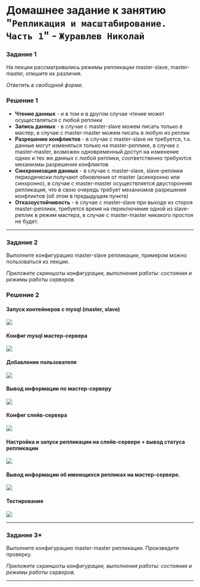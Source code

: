 # Домашнее задание к занятию "`Репликация и масштабирование. Часть 1`" - `Журавлев Николай`

### Задание 1

На лекции рассматривались режимы репликации master-slave, master-master, опишите их различия.

*Ответить в свободной форме.*

### Решение 1

* **Чтение данных** - и в том и в другом случае чтение может осуществляться с любой реплики
* **Запись данных** - в случае с master-slave можем писать только в мастер, в случае с master-master можем писать в любую из реплик
* **Разрешение конфликтов** - в случае с master-slave не требуется, т.к. данные могут изменяться только на master-реплике, в случае с master-master, возможен одновременный доступ на изменение одних и тех же данных с любой реплики, соответственно требуются механизмы разрешения конфликтов
* **Синхронизация данных** - в случае с master-slave, slave-реплики периодически получают обновления от master (асинхронно или синхронно), в случае с master-master осуществляется двусторонняя репликация, что в свою очередь требует механизмов разрешения конфликтов (об этом в предыдущем пункте)
* **Отказоустойчивость** - в случае с master-slave при выходе из стороя master-реплики, требуется время на переключение одной из slave-реплик в режим мастера, в случае с master-master никакого простоя не будет.

---

### Задание 2

Выполните конфигурацию master-slave репликации, примером можно пользоваться из лекции.

*Приложите скриншоты конфигурации, выполнения работы: состояния и режимы работы серверов.*

### Решение 2

#### Запуск контейнеров с mysql (master, slave)
![](./img/12-06-02-01.png)

#### Конфиг mysql мастер-сервера
![](./img/12-06-02-05.png)

#### Добавление пользователя
![](./img/12-06-02-02.png)

#### Вывод информации по мастер-серверу
![](./img/12-06-02-03.png)

#### Конфиг слейв-сервера
![](./img/12-06-02-06.png)

#### Настройка и запуск репликации на слейв-сервере + вывод статуса репликации
![](./img/12-06-02-04.png)

#### Вывод информации об имеющихся репликах на мастер-сервере.
![](./img/12-06-02-07.png)

#### Тестирование
![](./img/12-06-02-08.png)

---

### Задание 3* 

Выполните конфигурацию master-master репликации. Произведите проверку.

*Приложите скриншоты конфигурации, выполнения работы: состояния и режимы работы серверов.*


---
